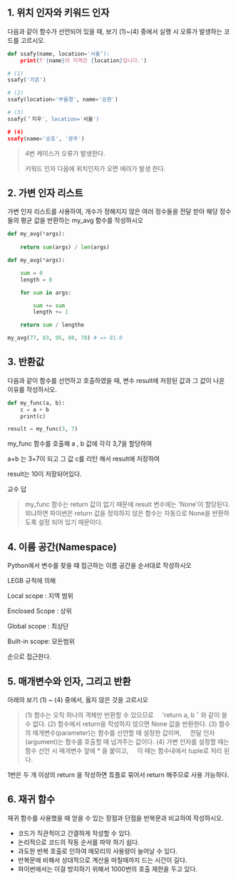 ## 1. 위치 인자와 키워드 인자



다음과 같이 함수가 선언되어 있을 때, 보기 (1)~(4) 중에서 실행 시
오류가 발생하는 코드를 고르시오.



```python
def ssafy(name, location='서울’):
    print(f'{name}의 지역은 {location}입니다.')

# (1)
ssafy('가흔')

# (2)
ssafy(location='부울경', name='승현')

# (3)
ssafy(＇지우', location='서울')

# (4)
ssafy(name='승호', '광주')
```



> 4번 케이스가 오류가 발생한다.
> 
> 키워드 인자 다음에 위치인자가 오면 에러가 발생 한다.



## 2. 가변 인자 리스트



가변 인자 리스트를 사용하여, 개수가 정해지지 않은 여러 정수들을 전달 받아
해당 정수들의 평균 값을 반환하는 my_avg 함수를 작성하시오



```python
def my_avg(*args):
    
    return sum(args) / len(args)

def my_avg(*args):

    sum = 0
    length = 0

    for sum in args:

        sum += sum
        length += 1

    return sum / lengthe

my_avg(77, 83, 95, 80, 70) # => 81.0

```




## 3. 반환값



다음과 같이 함수를 선언하고 호출하였을 때, 변수 result에 저장된 값과
그 값이 나온 이유를 작성하시오.



```python
def my_func(a, b):
    c = a + b
    print(c)

result = my_func(3, 7)
```

my_func 함수를 호출해 a , b 값에 각각 3,7을 할당하여

a+b 는 3+7이 되고 그 값 c를 리턴 해서 result에 저장하여

result는 10이 저장되어있다.


교수 답

>my_func 함수는 return 값이 없기 때문에 result 변수에는
>'None'이 할당된다. 외냐하면 파이썬은 return 값을 정의하지
>않은 함수는 자동으로 None을 반환하도록 설정 되어 있기 때문이다.


## 4. 이름 공간(Namespace)



Python에서 변수를 찾을 때 접근하는 이름 공간을 순서대로 작성하시오



LEGB 규칙에 의해

Local scope : 지역 범위

Enclosed Scope : 상위

Global scope : 최상단

Built-in scope: 모든범위

순으로 접근한다.



## 5. 매개변수와 인자, 그리고 반환

아래의 보기 (1) ~ (4) 중에서, 옳지 않은 것을 고르시오

> (1) 함수는 오직 하나의 객체만 반환할 수 있으므로
>     'return a, b＇와 같이 쓸 수 없다.
> (2) 함수에서 return을 작성하지 않으면 None 값을 반환한다.
> (3) 함수의 매개변수(parameter)는 함수를 선언할 때 설정한 값이며,
>     전달 인자(argument)는 함수를 호출할 때 넘겨주는 값이다.
> (4) 가변 인자를 설정할 때는 함수 선언 시 매개변수 앞에 * 을 붙이고, 
>     이 때는 함수내에서 tuple로 처리 된다.



1번은 두 개 이상의 return 을 작성하면 튜플로 묶어서 return 해주므로 사용 가능하다.



## 6. 재귀 함수



재귀 함수를 사용했을 때 얻을 수 있는 장점과 단점을 반복문과 비교하여 작성하시오.


- 코드가 직관적이고 간결하게 작성할 수 있다.
- 논리적으로 코드의 작동 순서를 파악 하기 쉽다.
- 과도한 반복 호출로 인하여 메모리의 사용량이 늘어날 수 있다.
- 반복문에 비해서 상대적으로 계산을 마칠때까지 드는 시간이 길다.
- 파이썬에서는 이걸 방지하기 위해서 1000번의 호출 제한을 두고 있다.



